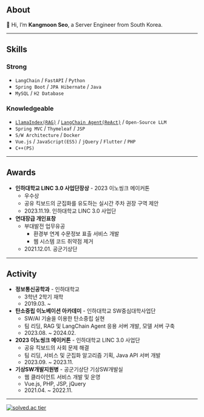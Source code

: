 ## About
👋 Hi, I’m **Kangmoon Seo**, a Server Engineer from South Korea. 

---
## Skills
### Strong
- `LangChain` / `FastAPI` / `Python`
- `Spring Boot` / `JPA Hibernate` / `Java`
- `MySQL` / `H2 Database` 
  
### Knowledgeable
- [`LlamaIndex(RAG)`](https://arxiv.org/abs/2005.11401) / [`LangChain Agent(ReAct)`](https://arxiv.org/abs/2210.03629) / `Open-Source LLM`
- `Spring MVC` / `Thymeleaf` / `JSP` 
- `S/W Architecture` / `Docker`
- `Vue.js` / `JavaScript(ES5)` / `jQuery` / `Flutter` / `PHP`
- `C++(PS)` 

---
## Awards
- **인하대학교 LINC 3.0 사업단장상** - 2023 이노씽크 메이커톤
  - 우수상
  - 공유 킥보드의 군집화를 유도하는 실시간 주차 권장 구역 제안
  - 2023.11.19. 인하대학교 LINC 3.0 사업단
- **연대장급 개인표창**
  - 부대발전 업무유공
    - 환경부 연계 수문정보 표출 서비스 개발
    - 웹 시스템 코드 취약점 제거
  - 2021.12.01. 공군기상단
    
---
## Activity
- **정보통신공학과** - 인하대학교
  - 3학년 2학기 재학
  - 2019.03. ~
- **탄소중립 이노베이션 아카데미** - 인하대학교 SW중심대학사업단
  - SW/AI 기술을 이용한 탄소중립 실현
  - 팀 리딩, RAG 및 LangChain Agent 응용 서버 개발, 모델 서버 구축
  - 2023.08. ~ 2024.02.
- **2023 이노씽크 메이커톤** - 인하대학교 LINC 3.0 사업단
  - 공유 킥보드의 사회 문제 해결
  - 팀 리딩, 서비스 및 군집화 알고리즘 기획, Java API 서버 개발
  - 2023.09. ~ 2023.11.
- **기상SW개발지원병** - 공군기상단 기상SW개발실
  - 웹 클라이언트 서비스 개발 및 운영
  - Vue.js, PHP, JSP, jQuery
  - 2021.04. ~ 2022.11.

--- 
[![solved.ac tier](http://mazassumnida.wtf/api/mini/generate_badge?boj=70002467)](https://solved.ac/70002467)



